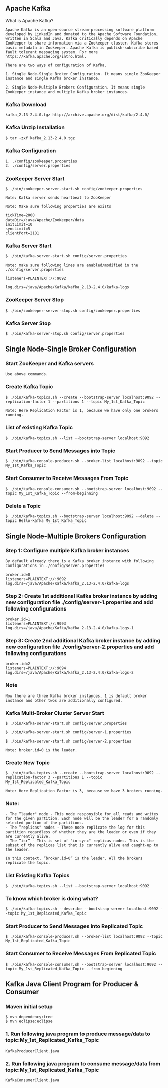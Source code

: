 
## Apache Kafka


What is Apache Kafka?

	Apache Kafka is an open-source stream-processing software platform developed by LinkedIn and donated to the Apache Software Foundation, written in Scala and Java. Kafka critically depends on Apache ZooKeeper to share information via a Zookeeper cluster. Kafka stores basic metadata in Zookeeper. Apache Kafka is publish-subscribe based fault tolerant messaging system. For more https://kafka.apache.org/intro.html.

	There are two ways of configuration of Kafka.

	1. Single Node-Single Broker Configuration. It means single ZooKeeper instance and single Kafka broker instance.

	2. Single Node-Multiple Brokers Configuration. It means single ZooKeeper instance and multiple Kafka broker instances.



### Kafka Download 

	kafka_2.13-2.4.0.tgz http://archive.apache.org/dist/kafka/2.4.0/


### Kafka Unzip Installation

	$ tar -zxf kafka_2.13-2.4.0.tgz


### Kafka Configuration

	1. ./config/zookeeper.properties
	2. ./config/server.properties


### ZooKeeper Server Start
	
	$ ./bin/zookeeper-server-start.sh config/zookeeper.properties
	
	Note: Kafka server sends heartbeat to ZooKeeper 

	Note: Make sure following properties are exists

	tickTime=2000
	dataDir=/java/Apache/ZooKeeper/data
	initLimit=10
	syncLimit=5
	clientPort=2181

### Kafka Server Start

	$ ./bin/kafka-server-start.sh config/server.properties
	
	Note: make sure following lines are enabled/modified in the ./config/server.properties
	
	listeners=PLAINTEXT://:9092

	log.dirs=/java/Apache/Kafka/kafka_2.13-2.4.0/kafka-logs



### ZooKeeper Server Stop

	$ ./bin/zookeeper-server-stop.sh config/zookeeper.properties


### Kafka Server Stop

	$ ./bin/kafka-server-stop.sh config/server.properties


## Single Node-Single Broker Configuration


### Start ZooKeeper and Kafka servers

	Use above commands.


### Create Kafka Topic

	$ ./bin/kafka-topics.sh --create --bootstrap-server localhost:9092 --replication-factor 1 --partitions 1 --topic My_1st_Kafka_Topic

	Note: Here Replication Factor is 1, because we have only one brokers running. 


### List of existing Kafka Topic

	$ ./bin/kafka-topics.sh --list --bootstrap-server localhost:9092


### Start Producer to Send Messages into Topic

	$ ./bin/kafka-console-producer.sh --broker-list localhost:9092 --topic My_1st_Kafka_Topic


### Start Consumer to Receive Messages From Topic

	$ ./bin/kafka-console-consumer.sh --bootstrap-server localhost:9092 --topic My_1st_Kafka_Topic --from-beginning


### Delete a Topic

	$ ./bin/kafka-topics.sh --bootstrap-server localhost:9092 --delete --topic Hello-kafka My_1st_Kafka_Topic


## Single Node-Multiple Brokers Configuration


### Step 1: Configure multiple Kafka broker instances

	By default already there is a Kafka broker instance with following configurations in ./config/server.properties
	
	broker.id=0
	listeners=PLAINTEXT://:9092
	log.dirs=/java/Apache/Kafka/kafka_2.13-2.4.0/kafka-logs


### Step 2: Create 1st additional Kafka broker instance by adding new configuration file ./config/server-1.properties and add following configurations

	broker.id=1
	listeners=PLAINTEXT://:9093
	log.dirs=/java/Apache/Kafka/kafka_2.13-2.4.0/kafka-logs-1


### Step 3: Create 2nd additional Kafka broker instance by adding new configuration file ./config/server-2.properties and add following configurations

	broker.id=2
	listeners=PLAINTEXT://:9094
	log.dirs=/java/Apache/Kafka/kafka_2.13-2.4.0/kafka-logs-2


### Note
	
	Now there are three Kafka broker instances, 1 is default broker instance and other twos are additionally configured.


### Kafka Multi-Broker Cluster Server Start

	$ ./bin/kafka-server-start.sh config/server.properties

	$ ./bin/kafka-server-start.sh config/server-1.properties

	$ ./bin/kafka-server-start.sh config/server-2.properties

	Note: broker.id=0 is the leader.


### Create New Topic
	
	$ ./bin/kafka-topics.sh --create --bootstrap-server localhost:9092 --replication-factor 3 --partitions 1 --topic My_1st_Replicated_Kafka_Topic

	Note: Here Replication Factor is 3, because we have 3 brokers running.


### Note:

	- The “leader" node - This node responsible for all reads and writes for the given partition. Each node will be the leader for a randomly selected portion of the partitions.
	- The “replicas" nodes - These node replicate the log for this partition regardless of whether they are the leader or even if they are currently alive.
	- The “isr” - This is set of "in-sync" replicas nodes. This is the subset of the replicas list that is currently alive and caught-up to the leader.

	In this context, “broker.id=0” is the leader. All the brokers replicate the topic.


### List Existing Kafka Topics

	$ ./bin/kafka-topics.sh --list --bootstrap-server localhost:9092


### To know which broker is doing what?
	
	$ ./bin/kafka-topics.sh --describe --bootstrap-server localhost:9092 --topic My_1st_Replicated_Kafka_Topic
	

### Start Producer to Send Messages into Replicated Topic

	$ ./bin/kafka-console-producer.sh --broker-list localhost:9092 --topic My_1st_Replicated_Kafka_Topic


### Start Consumer to Receive Messages From Replicated Topic

	$ ./bin/kafka-console-consumer.sh --bootstrap-server localhost:9092 --topic My_1st_Replicated_Kafka_Topic --from-beginning


## Kafka Java Client Program for Producer & Consumer


### Maven initial setup

	$ mvn dependency:tree
	$ mvn eclipse:eclipse
	

### 1. Run following java program to produce message/data to topic:My_1st_Replicated_Kafka_Topic

	KafkaProducerClient.java
	
	
### 2. Run following java program to consume message/data from topic:My_1st_Replicated_Kafka_Topic

	KafkaConsumerClient.java